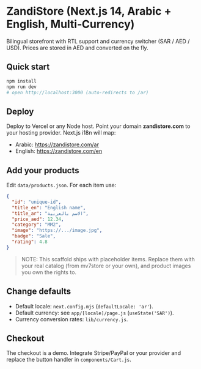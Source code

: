 
# ZandiStore (Next.js 14, Arabic + English, Multi‑Currency)

Bilingual storefront with RTL support and currency switcher (SAR / AED / USD). Prices are stored in AED and converted on the fly.

## Quick start

```bash
npm install
npm run dev
# open http://localhost:3000 (auto‑redirects to /ar)
```

## Deploy

Deploy to Vercel or any Node host. Point your domain **zandistore.com** to your hosting provider. Next.js i18n will map:
- Arabic: https://zandistore.com/ar
- English: https://zandistore.com/en

## Add your products

Edit `data/products.json`. For each item use:
```json
{
  "id": "unique-id",
  "title_en": "English name",
  "title_ar": "الاسم بالعربية",
  "price_aed": 12.34,
  "category": "MM2",
  "image": "https://.../image.jpg",
  "badge": "Sale",
  "rating": 4.8
}
```

> NOTE: This scaffold ships with placeholder items. Replace them with your real catalog (from mv7store or your own), and product images you own the rights to.

## Change defaults
- Default locale: `next.config.mjs` (`defaultLocale: 'ar'`).
- Default currency: see `app/[locale]/page.js` (`useState('SAR')`).
- Currency conversion rates: `lib/currency.js`.

## Checkout
The checkout is a demo. Integrate Stripe/PayPal or your provider and replace the button handler in `components/Cart.js`.
